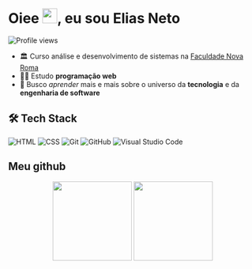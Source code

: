 
<h1> Oiee <img src="https://raw.githubusercontent.com/kaueMarques/kaueMarques/master/hi.gif" width="30px">, eu sou Elias Neto</h1>
<p align="left"> <img src="https://komarev.com/ghpvc/?username=Elias-Neto&color=blue" alt="Profile views" /> </p>

- 🏛 Curso análise e desenvolvimento de sistemas na [Faculdade Nova Roma](https://portal.novaroma.edu.br/)
- 👨‍💻 Estudo **programação web** 
- 🚀 Busco *aprender* mais e mais sobre o universo da **tecnologia** e da **engenharia de software**


## 🛠 Tech Stack

![HTML](https://img.shields.io/badge/-HTML-05122A?style=flat&logo=HTML5)
![CSS](https://img.shields.io/badge/-CSS-05122A?style=flat&logo=CSS3&logoColor=1572B6)
![Git](https://img.shields.io/badge/-Git-05122A?style=flat&logo=git)
![GitHub](https://img.shields.io/badge/-GitHub-05122A?style=flat&logo=github)
![Visual Studio Code](https://img.shields.io/badge/-Visual%20Studio%20Code-05122A?style=flat&logo=visual-studio-code&logoColor=007ACC)



## Meu github

<div align="center">
  <img height="160em" src="https://github-readme-stats.vercel.app/api?username=Elias-Neto&show_icons=true&theme=github_dark&include_all_commits=true&count_private=true"/>
  <img height="160em" src="https://github-readme-stats.vercel.app/api/top-langs/?username=Elias-Neto&layout=compact&langs_count=7&theme=github_dark"/>
</div>
  
